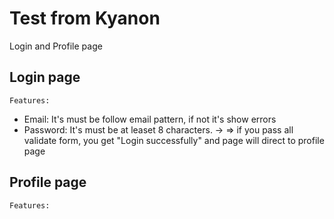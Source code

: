 # Test from Kyanon

Login and Profile page

## Login page

`Features:`

- Email: It's must be follow email pattern, if not it's show errors
- Password: It's must be at leaset 8 characters.
  -> => if you pass all validate form, you get "Login successfully" and page will direct to profile page

## Profile page

`Features:`

